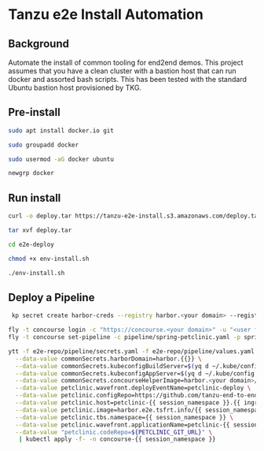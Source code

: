 # Tanzu e2e Install Automation

## Background
Automate the install of common tooling for end2end demos.  This project assumes that you have a clean cluster with a bastion host that can
run docker and assorted bash scripts.  This has been tested with the standard Ubuntu bastion host provisioned by TKG.


## Pre-install
```bash
sudo apt install docker.io git

sudo groupadd docker

sudo usermod -aG docker ubuntu

newgrp docker 
```

## Run install

```bash
curl -o deploy.tar https://tanzu-e2e-install.s3.amazonaws.com/deploy.tar -vL

tar xvf deploy.tar

cd e2e-deploy

chmod +x env-install.sh

./env-install.sh

```

## Deploy a Pipeline


```bash
 kp secret create harbor-creds --registry harbor.<your domain> --registry-user admin -n petclinic

```

```bash
fly -t concourse login -c "https://concourse.<your domain>" -u "<user from values" -p "<password from values>" 
fly -t concourse set-pipeline -c pipeline/spring-petclinic.yaml -p spring-petclinic 

```



```bash
ytt -f e2e-repo/pipeline/secrets.yaml -f e2e-repo/pipeline/values.yaml \
  --data-value commonSecrets.harborDomain=harbor.{{}} \
  --data-value commonSecrets.kubeconfigBuildServer=$(yq d ~/.kube/config 'clusters[0].cluster.certificate-authority' | yq w - 'clusters[0].cluster.certificate-authority-data' "$(cat /var/run/secrets/kubernetes.io/serviceaccount/ca.crt | base64 -w 0)" | yq r - -j) \
  --data-value commonSecrets.kubeconfigAppServer=$(yq d ~/.kube/config 'clusters[0].cluster.certificate-authority' | yq w - 'clusters[0].cluster.certificate-authority-data' "$(cat /var/run/secrets/kubernetes.io/serviceaccount/ca.crt | base64 -w 0)" | yq r - -j) \
  --data-value commonSecrets.concourseHelperImage=harbor.<your domain>/concourse/concourse-helper \
  --data-value petclinic.wavefront.deployEventName=petclinic-deploy \
  --data-value petclinic.configRepo=https://github.com/tanzu-end-to-end/spring-petclinic-config \
  --data-value petclinic.host=petclinic-{{ session_namespace }}.{{ ingress_domain }} \
  --data-value petclinic.image=harbor.e2e.tsfrt.info/{{ session_namespace }}/spring-petclinic \
  --data-value petclinic.tbs.namespace={{ session_namespace }} \
  --data-value petclinic.wavefront.applicationName=petclinic-{{ session_namespace }} \
  --data-value "petclinic.codeRepo=${PETCLINIC_GIT_URL}" \
   | kubectl apply -f- -n concourse-{{ session_namespace }}

```

